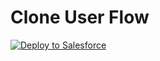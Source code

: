 # Clone User Flow
<a href="https://githubsfdeploy.herokuapp.com?owner=phlakhani&repo=Clone-User-via-Flow">
  <img alt="Deploy to Salesforce"
       src="https://raw.githubusercontent.com/afawcett/githubsfdeploy/master/deploy.png">
</a>

